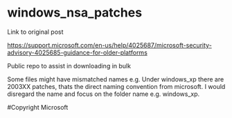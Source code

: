 # windows_nsa_patches

Link to original post

https://support.microsoft.com/en-us/help/4025687/microsoft-security-advisory-4025685-guidance-for-older-platforms

Public repo to assist in downloading in bulk

Some files might have mismatched names e.g. Under windows_xp there are 2003XX patches, thats the direct naming convention from microsoft. I would disregard the name and focus on the folder name e.g. windows_xp.

#Copyright Microsoft
